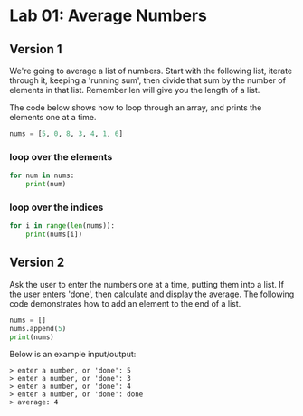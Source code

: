 # Lab 01: Average Numbers

## Version 1

We're going to average a list of numbers. Start with the following list, iterate through it, keeping a 'running sum', then divide that sum by the number of elements in that list. Remember len will give you the length of a list.

The code below shows how to loop through an array, and prints the elements one at a time.

```python
nums = [5, 0, 8, 3, 4, 1, 6]
```

### loop over the elements

```python
for num in nums:
    print(num)
```

### loop over the indices

```python
for i in range(len(nums)):
    print(nums[i])
```

## Version 2

Ask the user to enter the numbers one at a time, putting them into a list. If the user enters 'done', then calculate and display the average. The following code demonstrates how to add an element to the end of a list.

```python
nums = []
nums.append(5)
print(nums)
```

Below is an example input/output:

```log
> enter a number, or 'done': 5
> enter a number, or 'done': 3
> enter a number, or 'done': 4
> enter a number, or 'done': done
> average: 4
```

